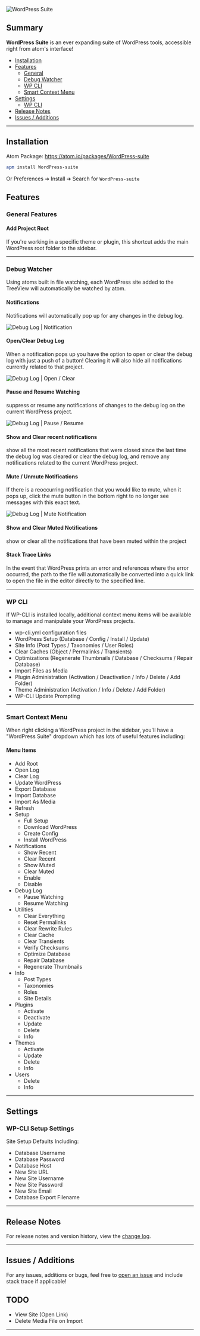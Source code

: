 ![WordPress Suite](https://raw.githubusercontent.com/peterjohnhunt/WordPress-suite/master/assets/logo.png "WordPress Suite")

## Summary
**WordPress Suite** is an ever expanding suite of WordPress tools, accessible right from atom's interface!
* [Installation](#installation)
* [Features](#features)
	* [General](#general-features)
	* [Debug Watcher](#debug-watcher)
	* [WP CLI](#wp-cli)
	* [Smart Context Menu](#smart-context-menu)
* [Settings](#settings)
	* [WP CLI](#wp-cli-setup-settings)
* [Release Notes](#release-notes)
* [Issues / Additions](#issues-additions)

---

## Installation
Atom Package: https://atom.io/packages/WordPress-suite

```bash
apm install WordPress-suite
```
Or Preferences ➔ Install ➔ Search for `WordPress-suite`

## Features

### General Features

#### Add Project Root
If you're working in a specific theme or plugin, this shortcut adds the main WordPress root folder to the sidebar.

---

### Debug Watcher
Using atoms built in file watching, each WordPress site added to the TreeView will automatically be watched by atom.

#### Notifications
Notifications will automatically pop up for any changes in the debug log.

![Debug Log | Notification](https://raw.githubusercontent.com/peterjohnhunt/WordPress-suite/master/assets/notification.gif "Debug Log Notification")

#### Open/Clear Debug Log
When a notification pops up you have the option to open or clear the debug log with just a push of a button! Clearing it will also hide all notifications currently related to that project.

![Debug Log | Open / Clear](https://raw.githubusercontent.com/peterjohnhunt/WordPress-suite/master/assets/open_clear.gif "Debug Log Open / Clear")

#### Pause and Resume Watching
suppress or resume any notifications of changes to the debug log on the current WordPress project.

![Debug Log | Pause / Resume ](https://raw.githubusercontent.com/peterjohnhunt/WordPress-suite/master/assets/pause_resume.gif "Debug Log | Pause / Resume")

#### Show and Clear recent notifications
show all the most recent notifications that were closed since the last time the debug log was cleared or clear the debug log, and remove any notifications related to the current WordPress project.

#### Mute / Unmute Notifications
If there is a reoccurring notification that you would like to mute, when it pops up, click the mute button in the bottom right to no longer see messages with this exact text.

![Debug Log | Mute Notification](https://raw.githubusercontent.com/peterjohnhunt/WordPress-suite/master/assets/mute.gif "Debug Log | Mute Notification")

#### Show and Clear Muted Notifications
show or clear all the notifications that have been muted within the project

#### Stack Trace Links
In the event that WordPress prints an error and references where the error occurred, the path to the file will automatically be converted into a quick link to open the file in the editor directly to the specified line.

---

### WP CLI
If WP-CLI is installed locally, additional context menu items will be available to manage and manipulate your WordPress projects.
- wp-cli.yml configuration files
- WordPress Setup (Database / Config / Install / Update)
- Site Info (Post Types / Taxonomies / User Roles)
- Clear Caches (Object / Permalinks / Transients)
- Optimizations (Regenerate Thumbnails / Database / Checksums / Repair Database)
- Import Files as Media
- Plugin Administration (Activation / Deactivation / Info / Delete / Add Folder)
- Theme Administration (Activation / Info / Delete / Add Folder)
- WP-CLI Update Prompting

---

### Smart Context Menu
When right clicking a WordPress project in the sidebar, you'll have a "WordPress Suite" dropdown which has lots of useful features including:

#### Menu Items
* Add Root
* Open Log
* Clear Log
* Update WordPress
* Export Database
* Import Database
* Import As Media
* Refresh
* Setup
	* Full Setup
	* Download WordPress
	* Create Config
	* Install WordPress
* Notifications
	* Show Recent
	* Clear Recent
	* Show Muted
	* Clear Muted
	* Enable
	* Disable
* Debug Log
	* Pause Watching
	* Resume Watching
* Utilities
	* Clear Everything
	* Reset Permalinks
	* Clear Rewrite Rules
	* Clear Cache
	* Clear Transients
	* Verify Checksums
	* Optimize Database
	* Repair Database
	* Regenerate Thumbnails
* Info
	* Post Types
	* Taxonomies
	* Roles
	* Site Details
* Plugins
	* Activate
	* Deactivate
	* Update
	* Delete
	* Info
* Themes
	* Activate
	* Update
	* Delete
	* Info
* Users
	* Delete
	* Info

---

## Settings

### WP-CLI Setup Settings
Site Setup Defaults Including:
* Database Username
* Database Password
* Database Host
* New Site URL
* New Site Username
* New Site Password
* New Site Email
* Database Export Filename

---

## Release Notes
For release notes and version history, view the [change log](https://github.com/peterjohnhunt/WordPress-suite/blob/master/changelog.md#change-log).

---

## Issues / Additions
For any issues, additions or bugs, feel free to [open an issue](https://github.com/peterjohnhunt/WordPress-suite/issues/new) and include stack trace if applicable!

## TODO
* View Site (Open Link)
* Delete Media File on Import

---